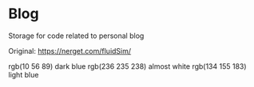 # Blog
Storage for code related to personal blog

Original: https://nerget.com/fluidSim/

rgb(10 56 89) dark blue
rgb(236 235 238) almost white
rgb(134 155 183) light blue
